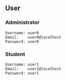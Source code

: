 
## User

### Administrator
```
Username: user0
Email:    user0@localhost
Password: user0
```

### Student
```
Username: user1
Email:    user1@localhost
Password: user1
```

